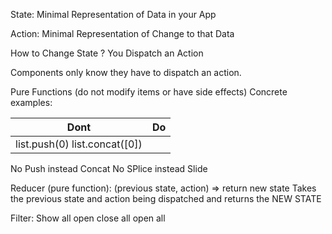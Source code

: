 
State: Minimal Representation of Data in your App

Action: Minimal Representation of Change to that Data

How to Change State ? 
You Dispatch an Action

Components only know they have to dispatch an action. 


Pure Functions (do not modify items or have side effects)
Concrete examples: 


| Dont           | Do           |
| ---------------|:-------------:|
| list.push(0)    list.concat([0])
No Push instead Concat
No SPlice instead Slide 




Reducer (pure function): (previous state, action) => return new state
Takes the previous state and action being dispatched and returns the NEW STATE



Filter: Show all open
close all
open all

